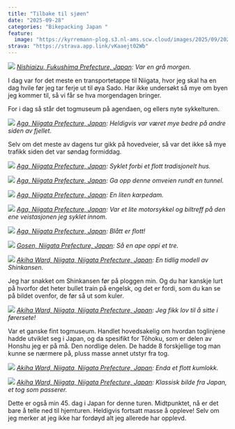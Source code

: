```yaml
---
title: "Tilbake til sjøen"
date: "2025-09-28"
categories: "Bikepacking Japan "
feature:
  image: "https://kyrremann-plog.s3.nl-ams.scw.cloud/images/2025/09/20250928_065321.jpg"
strava: "https://strava.app.link/vKaaejt02Wb"
---
```



![](https://kyrremann-plog.s3.nl-ams.scw.cloud/images/2025/09/20250928_065321.jpg)
*[Nishiaizu, Fukushima Prefecture, Japan](https://www.google.com/maps/place/37.5985274,139.64209919972222): Var en grå morgen.*

I dag var for det meste en transportetappe til Niigata, hvor jeg skal ha en dag hvile før jeg tar ferje ut til øya Sado. Har ikke undersøkt så mye om byen jeg kommer til, så vi får se hva morgendagen bringer.

For i dag så står det togmuseum på agendaen, og ellers nyte sykkelturen.


![](https://kyrremann-plog.s3.nl-ams.scw.cloud/images/2025/09/20250928_081526.jpg)
*[Aga, Niigata Prefecture, Japan](https://www.google.com/maps/place/37.6541628,139.48460409999998): Heldigvis var været mye bedre på andre siden av fjellet.*

Selv om det meste av dagens tur gikk på hovedveier, så var det ikke så mye trafikk siden det var søndag formiddag.


![](https://kyrremann-plog.s3.nl-ams.scw.cloud/images/2025/09/20250928_093100.jpg)
*[Aga, Niigata Prefecture, Japan](https://www.google.com/maps/place/37.72242239972223,139.37968639972223): Syklet forbi et flott tradisjonelt hus.*


![](https://kyrremann-plog.s3.nl-ams.scw.cloud/images/2025/09/20250928_095041.jpg)
*[Aga, Niigata Prefecture, Japan](https://www.google.com/maps/place/37.7203996,139.3508754): Ga opp denne omveien rundt en tunnel.*


![](https://kyrremann-plog.s3.nl-ams.scw.cloud/images/2025/09/20250928_102738.jpg)
*[Aga, Niigata Prefecture, Japan](https://www.google.com/maps/place/37.738000399722225,139.3075042): En liten karpedam.*


![](https://kyrremann-plog.s3.nl-ams.scw.cloud/images/2025/09/20250928_111607.jpg)
*[Aga, Niigata Prefecture, Japan](https://www.google.com/maps/place/37.738838399722226,139.3073152): Var et lite motorsykkel og biltreff på den ene veistasjonen jeg syklet innom.*


![](https://kyrremann-plog.s3.nl-ams.scw.cloud/images/2025/09/20250928_111722.jpg)
*[Aga, Niigata Prefecture, Japan](https://www.google.com/maps/place/37.7386944,139.30688): Blått er flott!*


![](https://kyrremann-plog.s3.nl-ams.scw.cloud/images/2025/09/20250928_112556.jpg)
*[Gosen, Niigata Prefecture, Japan](https://www.google.com/maps/place/37.7346816,139.28270069972223): Så en ape oppi et tre.*


![](https://kyrremann-plog.s3.nl-ams.scw.cloud/images/2025/09/20250928_121652.jpg)
*[Akiha Ward, Niigata, Niigata Prefecture, Japan](https://www.google.com/maps/place/37.80209219972222,139.1419338997222): En tidlig modell av Shinkansen.*

Jeg har snakket om Shinkansen før på ploggen min. Og du har kanskje lurt på hvorfor det heter bullet train på engelsk, og det er fordi, som du kan se på bildet ovenfor, de før så ut som kuler.


![](https://kyrremann-plog.s3.nl-ams.scw.cloud/images/2025/09/20250928_124756.jpg)
*[Akiha Ward, Niigata, Niigata Prefecture, Japan](https://www.google.com/maps/place/37.8014784,139.14298879999998): Jeg fikk lov til å sitte i førersete!*

Var et ganske fint togmuseum. Handlet hovedsakelig om hvordan toglinjene hadde utviklet seg i Japan, og da spesifikt for Tōhoku, som er delen av Honshu jeg er på må. Den nordlige delen. De hadde 8 forskjellige tog man kunne se nærmere på, pluss masse annet utstyr fra tog.


![](https://kyrremann-plog.s3.nl-ams.scw.cloud/images/2025/09/20250928_130512.jpg)
*[Akiha Ward, Niigata, Niigata Prefecture, Japan](https://www.google.com/maps/place/37.8023104,139.1421311997222): Enda et flott kumlokk.*


![](https://kyrremann-plog.s3.nl-ams.scw.cloud/images/2025/09/20250928_131537.jpg)
*[Akiha Ward, Niigata, Niigata Prefecture, Japan](https://www.google.com/maps/place/37.8121567,139.12016629972223): Klassisk bilde fra Japan, et tog som passerer.*

Dette er også min 45. dag i Japan for denne turen. Midtpunktet, nå er det bare å telle ned til hjemturen. Heldigvis fortsatt masse å oppleve! Selv om jeg merker at jeg ikke har fordøyd alt jeg allerede har opplevd.
